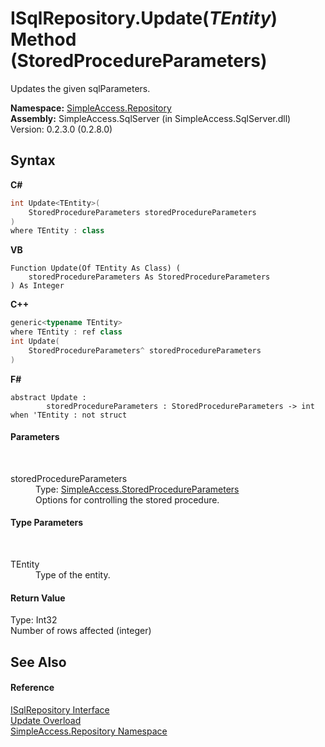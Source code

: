 # ISqlRepository.Update(*TEntity*) Method (StoredProcedureParameters)
 

Updates the given sqlParameters.

**Namespace:**&nbsp;<a href="N_SimpleAccess_Repository">SimpleAccess.Repository</a><br />**Assembly:**&nbsp;SimpleAccess.SqlServer (in SimpleAccess.SqlServer.dll) Version: 0.2.3.0 (0.2.8.0)

## Syntax

**C#**<br />
``` C#
int Update<TEntity>(
	StoredProcedureParameters storedProcedureParameters
)
where TEntity : class

```

**VB**<br />
``` VB
Function Update(Of TEntity As Class) ( 
	storedProcedureParameters As StoredProcedureParameters
) As Integer
```

**C++**<br />
``` C++
generic<typename TEntity>
where TEntity : ref class
int Update(
	StoredProcedureParameters^ storedProcedureParameters
)
```

**F#**<br />
``` F#
abstract Update : 
        storedProcedureParameters : StoredProcedureParameters -> int  when 'TEntity : not struct

```


#### Parameters
&nbsp;<dl><dt>storedProcedureParameters</dt><dd>Type: <a href="T_SimpleAccess_StoredProcedureParameters">SimpleAccess.StoredProcedureParameters</a><br />Options for controlling the stored procedure.</dd></dl>

#### Type Parameters
&nbsp;<dl><dt>TEntity</dt><dd>Type of the entity.</dd></dl>

#### Return Value
Type: Int32<br />Number of rows affected (integer)

## See Also


#### Reference
<a href="T_SimpleAccess_Repository_ISqlRepository">ISqlRepository Interface</a><br /><a href="Overload_SimpleAccess_Repository_ISqlRepository_Update">Update Overload</a><br /><a href="N_SimpleAccess_Repository">SimpleAccess.Repository Namespace</a><br />